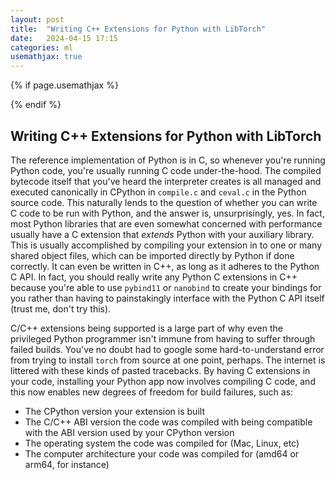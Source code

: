```yaml
---
layout: post
title:  "Writing C++ Extensions for Python with LibTorch"
date:   2024-04-15 17:15
categories: ml
usemathjax: true
---
```


<!-- for mathjax support -->
{% if page.usemathjax %}
  <script type="text/x-mathjax-config">
    MathJax.Hub.Config({
    TeX: { equationNumbers: { autoNumber: "AMS" } }
    });
  </script>
  <script type="text/javascript" async src="https://cdn.mathjax.org/mathjax/latest/MathJax.js?config=TeX-AMS-MML_HTMLorMML"></script>
{% endif %}

## Writing C++ Extensions for Python with LibTorch
The reference implementation of Python is in C, so whenever you're running Python code, you're usually running C code under-the-hood. The compiled bytecode itself that you've heard the interpreter creates is all managed and executed canonically in CPython in `compile.c` and `ceval.c` in the Python source code. This naturally lends to the question of whether you can write C code to be run with Python, and the answer is, unsurprisingly, yes. In fact, most Python libraries that are even somewhat concerned with performance usually have a C extension that *extends* Python with your auxiliary library. This is usually accomplished by compiling your extension in to one or many shared object files, which can be imported directly by Python if done correctly. It can even be written in C++, as long as it adheres to the Python C API. In fact, you should really write any Python C extensions in C++ because you're able to use `pybind11` or `nanobind` to create your bindings for you rather than having to painstakingly interface with the Python C API itself (trust me, don't try this).

C/C++ extensions being supported is a large part of why even the privileged Python programmer isn't immune from having to suffer through failed builds. You've no doubt had to google some hard-to-understand error from trying to install `torch` from source at one point, perhaps. The internet is littered with these kinds of pasted tracebacks. By having C extensions in your code, installing your Python app now involves compiling C code, and this now enables new degrees of freedom for build failures, such as:

- The CPython version your extension is built
- The C/C++ ABI version the code was compiled with being compatible with the ABI version used by your CPython version
- The operating system the code was compiled for (Mac, Linux, etc)
- The computer architecture your code was compiled for (amd64 or arm64, for instance)
